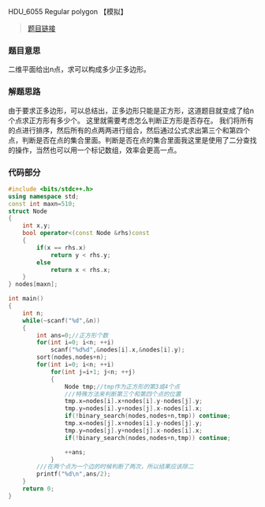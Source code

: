 HDU_6055 Regular polygon 【模拟】

<!--more-->

> [题目链接](http://acm.hdu.edu.cn/showproblem.php?pid=6055)

### 题目意思 ###
二维平面给出n点，求可以构成多少正多边形。
### 解题思路 ###
由于要求正多边形，可以总结出，正多边形只能是正方形，这道题目就变成了给n个点求正方形有多少个。
这里就需要考虑怎么判断正方形是否存在。
我们将所有的点进行排序，然后所有的点两两进行组合，然后通过公式求出第三个和第四个点，判断是否在点的集合里面。判断是否在点的集合里面我这里是使用了二分查找的操作，当然也可以用一个标记数组，效率会更高一点。
### 代码部分 ###

```cpp
#include <bits/stdc++.h>
using namespace std;
const int maxn=510;
struct Node
{
    int x,y;
    bool operator<(const Node &rhs)const
    {
        if(x == rhs.x)
            return y < rhs.y;
        else
            return x < rhs.x;
    }
} nodes[maxn];

int main()
{
    int n;
    while(~scanf("%d",&n))
    {
        int ans=0;//正方形个数
        for(int i=0; i<n; ++i)
            scanf("%d%d",&nodes[i].x,&nodes[i].y);
        sort(nodes,nodes+n);
        for(int i=0; i<n; ++i)
            for(int j=i+1; j<n; ++j)
            {
                Node tmp;//tmp作为正方形的第3或4个点
                ///特殊方法来判断第三个和第四个点的位置
                tmp.x=nodes[i].x+nodes[i].y-nodes[j].y;
                tmp.y=nodes[i].y+nodes[j].x-nodes[i].x;
                if(!binary_search(nodes,nodes+n,tmp)) continue;
                tmp.x=nodes[j].x+nodes[i].y-nodes[j].y;
                tmp.y=nodes[j].y+nodes[j].x-nodes[i].x;
                if(!binary_search(nodes,nodes+n,tmp)) continue;

                ++ans;
            }
        ///在两个点为一个边的时候判断了两次，所以结果应该除二
        printf("%d\n",ans/2);
    }
    return 0;
}

```